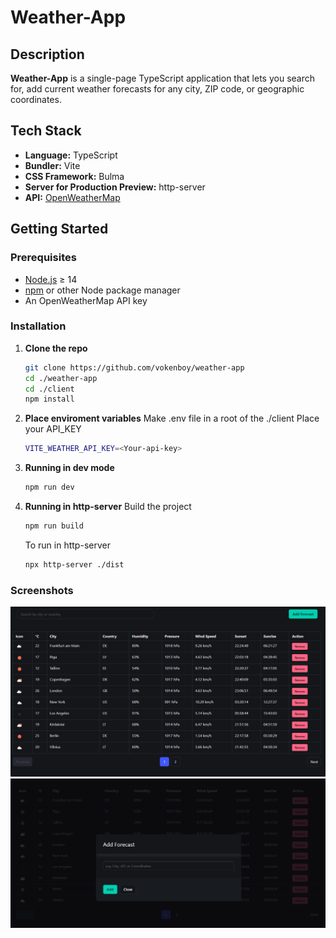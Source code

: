 # Weather-App

## Description

**Weather-App** is a single-page TypeScript application that lets you search for, add current weather forecasts for any city, ZIP code, or geographic coordinates.

## Tech Stack

-   **Language:** TypeScript
-   **Bundler:** Vite
-   **CSS Framework:** Bulma
-   **Server for Production Preview:** http-server
-   **API:** [OpenWeatherMap](https://openweathermap.org/current)

## Getting Started

### Prerequisites

-   [Node.js](https://nodejs.org/) ≥ 14
-   [npm](https://www.npmjs.com/) or other Node package manager
-   An OpenWeatherMap API key

### Installation

1. **Clone the repo**
    ```bash
    git clone https://github.com/vokenboy/weather-app
    cd ./weather-app
    cd ./client
    npm install
    ```
2. **Place enviroment variables**
   Make .env file in a root of the ./client
   Place your API_KEY
    ```bash
    VITE_WEATHER_API_KEY=<Your-api-key>
    ```
3. **Running in dev mode**
    ```bash
    npm run dev
    ```
4. **Running in http-server**
   Build the project
    ```bash
    npm run build
    ```
    To run in http-server
    ```bash
    npx http-server ./dist
    ```

### Screenshots

![home page](images/home-page.png)
![modal](images/modal.png)
